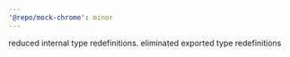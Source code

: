```yaml
---
'@repo/mock-chrome': minor
---
```


reduced internal type redefinitions. eliminated exported type redefinitions
